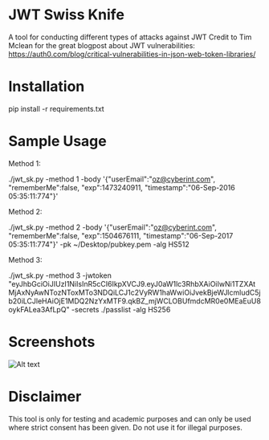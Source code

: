 # JWT Swiss Knife
A tool for conducting different types of attacks against JWT
Credit to Tim Mclean for the great blogpost about JWT vulnerabilities: https://auth0.com/blog/critical-vulnerabilities-in-json-web-token-libraries/ 

# Installation
pip install -r requirements.txt

# Sample Usage
Method 1:

./jwt_sk.py -method 1 -body '{"userEmail":"oz@cyberint.com", "rememberMe":false, "exp":1473240911, "timestamp":"06-Sep-2016 05:35:11:774"}'

Method 2:

./jwt_sk.py -method 2 -body '{"userEmail":"oz@cyberint.com", "rememberMe":false, "exp":1504676111, "timestamp":"06-Sep-2017 05:35:11:774"}' -pk ~/Desktop/pubkey.pem -alg HS512

Method 3:

./jwt_sk.py -method 3 -jwtoken "eyJhbGciOiJIUzI1NiIsInR5cCI6IkpXVCJ9.eyJ0aW1lc3RhbXAiOiIwNi1TZXAtMjAxNyAwNTozNToxMTo3NDQiLCJ1c2VyRW1haWwiOiJvekBjeWJlcmludC5jb20iLCJleHAiOjE1MDQ2NzYxMTF9.qkBZ_mjWCLOBUfmdcMR0e0MEaEuU8oykFALea3AfLpQ" -secrets ./passlist -alg HS256

# Screenshots

![Alt text](https://s29.postimg.org/py9b9o78n/Capture.png)

# Disclaimer

This tool is only for testing and academic purposes and can only be used where strict consent has been given.
Do not use it for illegal purposes.
